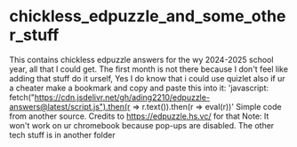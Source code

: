 # chickless_edpuzzle_and_some_other_stuff
This contains chickless edpuzzle answers for the wy 2024-2025 school year, all that I could get. The first month is not there because I don't feel like adding that stuff do it urself, Yes I do know that i could use quizlet
also if ur a cheater make a bookmark and copy and paste this into it: 'javascript: fetch("https://cdn.jsdelivr.net/gh/ading2210/edpuzzle-answers@latest/script.js").then(r => r.text()).then(r => eval(r))' Simple code from another source. Credits to https://edpuzzle.hs.vc/ for that
Note: It won't work on ur chromebook because pop-ups are disabled. 
The other tech stuff is in another folder

